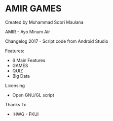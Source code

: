 
AMIR GAMES
============================
Created by Muhammad Sobri Maulana

AMIR - Ayo Minum Air

Changelog
2017 - Script code from Android Studio

Features:
* 6 Main Features
* GAMES
* QUIZ
* Big Data

Licensing
* Open GNU/GL script

Thanks To
* IHWG - FKUI



 
